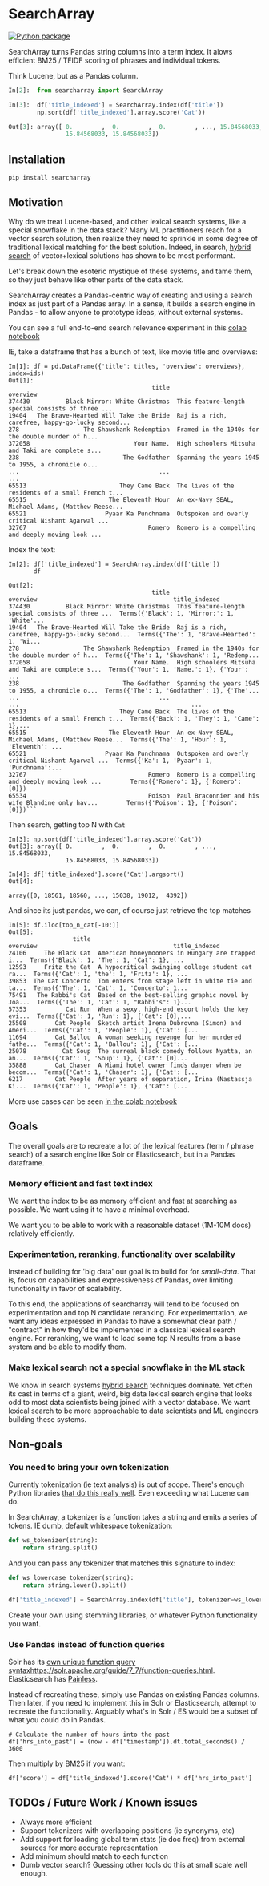 # SearchArray 

[![Python package](https://github.com/softwaredoug/searcharray/actions/workflows/test.yml/badge.svg)](https://github.com/softwaredoug/searcharray/actions/workflows/test.yml)

SearchArray turns Pandas string columns into a term index. It alows efficient BM25 / TFIDF scoring of phrases and individual tokens.

Think Lucene, but as a Pandas column.

```python
In[2]:  from searcharray import SearchArray

In[3]:  df['title_indexed'] = SearchArray.index(df['title'])
        np.sort(df['title_indexed'].array.score('Cat'))

Out[3]: array([ 0.        ,  0.        ,  0.        , ..., 15.84568033,
                15.84568033, 15.84568033])
```

## Installation

```
pip install searcharray
```

## Motivation

Why do we treat Lucene-based, and other lexical search systems, like a special snowflake in the data stack? Many ML practitioners reach for a vector search solution, then realize they need to sprinkle in some degree of traditional lexical matching for the best solution. Indeed, in search, [hybrid search](https://www.pinecone.io/learn/hybrid-search-intro/) of vector+lexical solutions has shown to be most performant.

Let's break down the esoteric mystique of these systems, and tame them, so they just behave like other parts of the data stack.

SearchArray creates a Pandas-centric way of creating and using a search index as just part of a Pandas array. In a sense, it builds a search engine in Pandas - to allow anyone to prototype ideas, without external systems. 

You can see a full end-to-end search relevance experiment in this [colab notebook](https://colab.research.google.com/drive/1w_Ajn5rHzcISKhdCuPhhVFav3zrvKWn1?usp=sharing)

IE, take a dataframe that has a bunch of text, like movie title and overviews:

```
In[1]: df = pd.DataFrame({'title': titles, 'overview': overviews}, index=ids)
Out[1]:
                                        title                                           overview
374430          Black Mirror: White Christmas  This feature-length special consists of three ...
19404   The Brave-Hearted Will Take the Bride  Raj is a rich, carefree, happy-go-lucky second...
278                  The Shawshank Redemption  Framed in the 1940s for the double murder of h...
372058                             Your Name.  High schoolers Mitsuha and Taki are complete s...
238                             The Godfather  Spanning the years 1945 to 1955, a chronicle o...
...                                       ...                                                ...
65513                          They Came Back  The lives of the residents of a small French t...
65515                       The Eleventh Hour  An ex-Navy SEAL, Michael Adams, (Matthew Reese...
65521                      Pyaar Ka Punchnama  Outspoken and overly critical Nishant Agarwal ...
32767                                  Romero  Romero is a compelling and deeply moving look ...
```

Index the text:

```
In[2]: df['title_indexed'] = SearchArray.index(df['title'])
       df

Out[2]:
                                        title                                           overview                                      title_indexed
374430          Black Mirror: White Christmas  This feature-length special consists of three ...  Terms({'Black': 1, 'Mirror:': 1, 'White'...
19404   The Brave-Hearted Will Take the Bride  Raj is a rich, carefree, happy-go-lucky second...  Terms({'The': 1, 'Brave-Hearted': 1, 'Wi...
278                  The Shawshank Redemption  Framed in the 1940s for the double murder of h...  Terms({'The': 1, 'Shawshank': 1, 'Redemp...
372058                             Your Name.  High schoolers Mitsuha and Taki are complete s...  Terms({'Your': 1, 'Name.': 1}, {'Your': ...
238                             The Godfather  Spanning the years 1945 to 1955, a chronicle o...  Terms({'The': 1, 'Godfather': 1}, {'The'...
...                                       ...                                                ...                                                ...
65513                          They Came Back  The lives of the residents of a small French t...  Terms({'Back': 1, 'They': 1, 'Came': 1},...
65515                       The Eleventh Hour  An ex-Navy SEAL, Michael Adams, (Matthew Reese...  Terms({'The': 1, 'Hour': 1, 'Eleventh': ...
65521                      Pyaar Ka Punchnama  Outspoken and overly critical Nishant Agarwal ...  Terms({'Ka': 1, 'Pyaar': 1, 'Punchnama':...
32767                                  Romero  Romero is a compelling and deeply moving look ...        Terms({'Romero': 1}, {'Romero': [0]})
65534                                  Poison  Paul Braconnier and his wife Blandine only hav...        Terms({'Poison': 1}, {'Poison': [0]})```
```

Then search, getting top N with `Cat`

```
In[3]: np.sort(df['title_indexed'].array.score('Cat'))
Out[3]: array([ 0.        ,  0.        ,  0.        , ..., 15.84568033,
                15.84568033, 15.84568033])

In[4]: df['title_indexed'].score('Cat').argsort()
Out[4]: 

array([0, 18561, 18560, ..., 15038, 19012,  4392])
```

And since its just pandas, we can, of course just retrieve the top matches

```
In[5]: df.iloc[top_n_cat[-10:]]
Out[5]:
                  title                                           overview                                      title_indexed
24106     The Black Cat  American honeymooners in Hungary are trapped i...  Terms({'Black': 1, 'The': 1, 'Cat': 1}, ...
12593     Fritz the Cat  A hypocritical swinging college student cat ra...  Terms({'Cat': 1, 'the': 1, 'Fritz': 1}, ...
39853  The Cat Concerto  Tom enters from stage left in white tie and ta...  Terms({'The': 1, 'Cat': 1, 'Concerto': 1...
75491   The Rabbi's Cat  Based on the best-selling graphic novel by Joa...  Terms({'The': 1, 'Cat': 1, "Rabbi's": 1}...
57353           Cat Run  When a sexy, high-end escort holds the key evi...  Terms({'Cat': 1, 'Run': 1}, {'Cat': [0],...
25508        Cat People  Sketch artist Irena Dubrovna (Simon) and Ameri...  Terms({'Cat': 1, 'People': 1}, {'Cat': [...
11694        Cat Ballou  A woman seeking revenge for her murdered fathe...  Terms({'Cat': 1, 'Ballou': 1}, {'Cat': [...
25078          Cat Soup  The surreal black comedy follows Nyatta, an an...  Terms({'Cat': 1, 'Soup': 1}, {'Cat': [0]...
35888        Cat Chaser  A Miami hotel owner finds danger when be becom...  Terms({'Cat': 1, 'Chaser': 1}, {'Cat': [...
6217         Cat People  After years of separation, Irina (Nastassja Ki...  Terms({'Cat': 1, 'People': 1}, {'Cat': [...
```

More use cases can be seen [in the colab notebook](https://colab.research.google.com/drive/1w_Ajn5rHzcISKhdCuPhhVFav3zrvKWn1)

## Goals 

The overall goals are to recreate a lot of the lexical features (term / phrase search) of a search engine like Solr or Elasticsearch, but in a Pandas dataframe. 

### Memory efficient and fast text index

We want the index to be as memory efficient and fast at searching as possible. We want using it to have a minimal overhead.

We want you to be able to work with a reasonable dataset (1M-10M docs) relatively efficiently.

### Experimentation, reranking, functionality over scalability

Instead of building for 'big data' our goal is to build for for *small-data*. That is, focus on capabilities and expressiveness of Pandas, over limiting functionality in favor of scalability.

To this end, the applications of searcharray will tend to be focused on experimentation and top N candidate reranking. For experimentation, we want any ideas expressed in Pandas to have a somewhat clear path / "contract" in how they'd be implemented in a classical lexical search engine. For reranking, we want to load some top N results from a base system and be able to modify them.

### Make lexical search not a special snowflake in the ML stack

We know in search systems [hybrid search](https://www.pinecone.io/learn/hybrid-search-intro/) techniques dominate. Yet often its cast in terms of a giant, weird, big data lexical search engine that looks odd to most data scientists being joined with a vector database. We want lexical search to be more approachable to data scientists and ML engineers building these systems.

## Non-goals

### You need to bring your own tokenization

Currently tokenization (ie text analysis) is out of scope. There's enough Python libraries [that do this really well](https://github.com/snowballstem). Even exceeding what Lucene can do.

In SearchArray, a tokenizer is a function takes a string and emits a series of tokens. IE dumb, default whitespace tokenization:

```python
def ws_tokenizer(string):
    return string.split()
```

And you can pass any tokenizer that matches this signature to index:


```python
def ws_lowercase_tokenizer(string):
    return string.lower().split()

df['title_indexed'] = SearchArray.index(df['title'], tokenizer=ws_lowercase_tokenizer)
```

Create your own using stemming libraries, or whatever Python functionality you want.

### Use Pandas instead of function queries

Solr has its [own unique function query syntax]()https://solr.apache.org/guide/7_7/function-queries.html. Elasticsearch has [Painless](https://www.elastic.co/guide/en/elasticsearch/reference/current/modules-scripting-painless.html).

Instead of recreating these, simply use Pandas on existing Pandas columns. Then later, if you need to implement this in Solr or Elasticsearch, attempt to recreate the functionality. Arguably what's in Solr / ES would be a subset of what you could do in Pandas.

```
# Calculate the number of hours into the past
df['hrs_into_past'] = (now - df['timestamp']).dt.total_seconds() / 3600
```

Then multiply by BM25 if you want:

```
df['score'] = df['title_indexed'].score('Cat') * df['hrs_into_past']
```

## TODOs / Future Work / Known issues

* Always more efficient
* Support tokenizers with overlapping positions (ie synonyms, etc)
* Add support for loading global term stats (ie doc freq) from external sources for more accurate representation
* Add minimum should match to each function
* Dumb vector search? Guessing other tools do this at small scale well enough.
